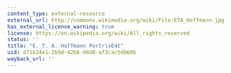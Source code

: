 ```yaml
---
content_type: external-resource
external_url: http://commons.wikimedia.org/wiki/File:ETA_Hoffmann.jpg
has_external_license_warning: true
license: https://en.wikipedia.org/wiki/All_rights_reserved
status: ''
title: "E. T. A. Hoffmann Portr\xE4t"
uid: d71b24e1-2b9d-42b6-98d0-af3cac5db60b
wayback_url: ''
---
```

